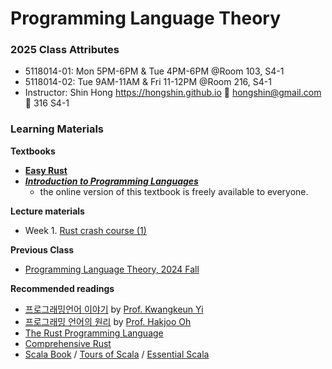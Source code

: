 # Programming Language Theory

### 2025 Class Attributes ###
* 5118014-01: Mon 5PM-6PM & Tue 4PM-6PM @Room 103, S4-1
* 5118014-02: Tue 9AM-11AM & Fri 11-12PM @Room 216, S4-1
* Instructor: Shin Hong https://hongshin.github.io :e-mail: hongshin@gmail.com :door: 316 S4-1

### Learning Materials ###

**Textbooks**
* **[Easy Rust](https://dhghomon.github.io/easy_rust/)**
* **[*Introduction to Programming Languages* ](https://hjaem.info/itpl)**
  - the online version of this textbook is freely available to everyone.
  
**Lecture materials**
- Week 1. [Rust crash course (1)](rustcc)

**Previous Class**
- [Programming Language Theory, 2024 Fall](https://github.com/hongshin/proglang/tree/2024)

**Recommended readings**
- [프로그래밍언어 이야기](http://kwangkeunyi.snu.ac.kr/pl-book-draft.pdf) by [Prof. Kwangkeun Yi](http://kwangkeunyi.snu.ac.kr/) 
- [프로그래밍 언어의 원리](https://prl.korea.ac.kr/courses/cose212/2023/pl-book.pdf) by [Prof. Hakjoo Oh](https://prl.korea.ac.kr/members/hakjoo-oh/)
- [The Rust Programming Language](https://doc.rust-lang.org/book)
- [Comprehensive Rust](https://google.github.io/comprehensive-rust)
- [Scala Book](https://docs.scala-lang.org/overviews/scala-book/introduction.html) / [Tours of Scala](https://docs.scala-lang.org/tour/tour-of-scala.html) / [Essential Scala](https://underscore.io/books/essential-scala/)

